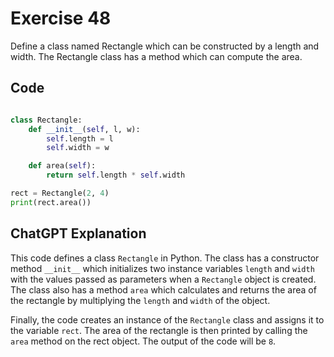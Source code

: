 # Exercise 48
Define a class named Rectangle which can be constructed by a length and width. The Rectangle class has a method which can compute the area.

## Code
```python

class Rectangle:
    def __init__(self, l, w):
        self.length = l
        self.width = w

    def area(self):
        return self.length * self.width

rect = Rectangle(2, 4)
print(rect.area())
```

## ChatGPT Explanation

This code defines a class `Rectangle` in Python. The class has a constructor method `__init__` which initializes two instance variables `length` and `width` with the values passed as parameters when a `Rectangle` object is created. The class also has a method `area` which calculates and returns the area of the rectangle by multiplying the `length` and `width` of the object.

Finally, the code creates an instance of the `Rectangle` class and assigns it to the variable `rect`. The area of the rectangle is then printed by calling the `area` method on the rect object. The output of the code will be `8`.